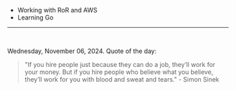 - Working with RoR and AWS
- Learning Go

---

<br>

<!-- quote_marker -->
Wednesday, November 06, 2024. Quote of the day:

> "If you hire people just because they can do a job, they’ll work for your money. But if you hire people who believe what you believe, they’ll work for you with blood and sweat and tears." - Simon Sinek
